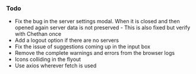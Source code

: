 
### Todo
 - Fix the bug in the server settings modal. When it is closed and then opened again server data is not preserved - This is also fixed but verify with Chethan once
 - Add a logout option if there are no servers
 - Fix the issue of suggestions coming up in the input box
 - Remove the complete warnings and errors from the browser logs
 - Icons colliding in the flyout 
 - Use axios wherever fetch is used